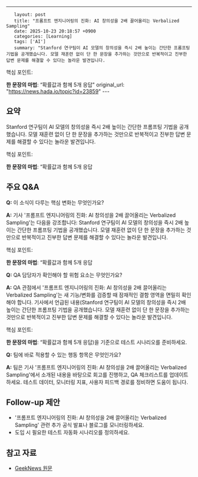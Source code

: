 ---
       layout: post
       title: "프롬프트 엔지니어링의 진화: AI 창의성을 2배 끌어올리는 Verbalized Sampling"
       date: 2025-10-23 20:18:57 +0900
       categories: [Learning]
       tags: ['AI']
       summary: "Stanford 연구팀이 AI 모델의 창의성을 즉시 2배 높이는 간단한 프롬프팅 기법을 공개했습니다. 모델 재훈련 없이 단 한 문장을 추가하는 것만으로 반복적이고 진부한 답변 문제를 해결할 수 있다는 놀라운 발견입니다.

핵심 포인트:

**한 문장의 마법**: “확률값과 함께 5개 응답"
       original_url: "https://news.hada.io/topic?id=23859"
       ---

## 요약

Stanford 연구팀이 AI 모델의 창의성을 즉시 2배 높이는 간단한 프롬프팅 기법을 공개했습니다. 모델 재훈련 없이 단 한 문장을 추가하는 것만으로 반복적이고 진부한 답변 문제를 해결할 수 있다는 놀라운 발견입니다.

 핵심 포인트:

 **한 문장의 마법**: “확률값과 함께 5개 응답

## 주요 Q&A

**Q:** 이 소식이 다루는 핵심 변화는 무엇인가요?

**A:** 기사 '프롬프트 엔지니어링의 진화: AI 창의성을 2배 끌어올리는 Verbalized Sampling'는 다음을 강조합니다: Stanford 연구팀이 AI 모델의 창의성을 즉시 2배 높이는 간단한 프롬프팅 기법을 공개했습니다. 모델 재훈련 없이 단 한 문장을 추가하는 것만으로 반복적이고 진부한 답변 문제를 해결할 수 있다는 놀라운 발견입니다.

 핵심 포인트:

 **한 문장의 마법**: “확률값과 함께 5개 응답

**Q:** QA 담당자가 확인해야 할 위험 요소는 무엇인가요?

**A:** QA 관점에서 '프롬프트 엔지니어링의 진화: AI 창의성을 2배 끌어올리는 Verbalized Sampling'는 새 기능/변화를 검증할 때 잠재적인 결함 영역을 면밀히 확인해야 합니다. 기사에서 언급된 내용(Stanford 연구팀이 AI 모델의 창의성을 즉시 2배 높이는 간단한 프롬프팅 기법을 공개했습니다. 모델 재훈련 없이 단 한 문장을 추가하는 것만으로 반복적이고 진부한 답변 문제를 해결할 수 있다는 놀라운 발견입니다.

 핵심 포인트:

 **한 문장의 마법**: “확률값과 함께 5개 응답)을 기준으로 테스트 시나리오를 준비하세요.

**Q:** 팀에 바로 적용할 수 있는 행동 항목은 무엇인가요?

**A:** 팀은 기사 '프롬프트 엔지니어링의 진화: AI 창의성을 2배 끌어올리는 Verbalized Sampling'에서 소개된 내용을 바탕으로 회고를 진행하고, QA 체크리스트를 업데이트하세요. 테스트 데이터, 모니터링 지표, 사용자 피드백 경로를 정비하면 도움이 됩니다.

## Follow-up 제안

- '프롬프트 엔지니어링의 진화: AI 창의성을 2배 끌어올리는 Verbalized Sampling' 관련 추가 공식 발표나 블로그를 모니터링하세요.
- 도입 시 필요한 테스트 자동화 시나리오를 정의하세요.

## 참고 자료

- [GeekNews 원문](https://news.hada.io/topic?id=23859)
